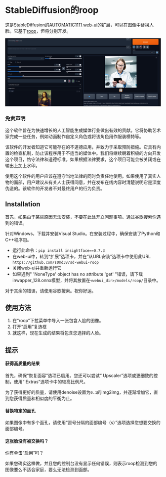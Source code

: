 # StableDiffusion的roop

这是StableDiffusion的[AUTOMATIC1111 web-ui](https://github.com/AUTOMATIC1111/stable-diffusion-webui/)的扩展，可以在图像中替换人脸。它基于[roop](https://github.com/s0md3v/roop)，但将分别开发。

![example](example/example.png)

### 免责声明

这个软件旨在为快速增长的人工智能生成媒体行业做出有效的贡献。它将协助艺术家完成一些任务，例如动画制作自定义角色或将该角色用作服装模特等。

该软件的开发者知道它可能存在的不道德应用，并致力于采取预防措施。它具有内置的检查机制，防止该程序用于不适当的媒体中。我们将继续朝着积极的方向开发这个项目，恪守法律和道德标准。如果根据法律要求，这个项目可能会被关闭或在输出上加上水印。

使用这个软件的用户应该在遵守当地法律的同时负责任地使用。如果使用了真实人物的面部，用户建议从有关人士获得同意，并在发布在线内容时清楚说明它是深度伪造的。该软件的开发者不对最终用户的行为负责。

## Installation
首先，如果由于某些原因无法安装，不要在此处开立问题事项。通过谷歌搜索你遇到的错误。

针对Windows，下载并安装Visual Studio。在安装过程中，确保安装了Python和C++程序包。

+ 运行此命令：`pip install insightface==0.7.3`
+ 在web-ui中，转到“扩展”选项卡，并在“从URL安装”选项卡中使用此URL `https://github.com/s0md3v/sd-webui-roop`
+ 关闭web-ui并重新运行它
+ 如果遇到" 'NoneType' object has no attribute 'get' "错误，请下载inwapper_128.onnx模型，并将其放置在`<webui_dir>/models/roop/`目录中。

对于其余的错误，请使用谷歌搜索。祝你好运。

## 使用方法

1. 在“roop”下拉菜单中导入一张包含人脸的图像。
2. 打开“启用”复选框
3. 就这样，现在生成的结果将包含您选择的人脸。

## 提示
#### 获得高质量的结果
首先，确保“恢复面容”选项已启用。您还可以尝试“ Upscaler”选项或更细致的控制，使用“ Extras”选项卡中的较高比例尺。

为了获得更好的质量，请使用denoise设置为`0.1`的img2img，并逐渐增加它，直到您获得质量和相似度的平衡为止。

#### 替换特定的面孔
如果图像中有多个面孔，请使用“逗号分隔的面部编号（s）”选项选择您想要交换的面部编号。

#### 这张脸没有被交换吗？
你有单击“启用”吗？

如果您确实这样做，并且您的控制台没有显示任何错误，则表示roop检测到您的图像要么不适合家庭，要么无法检测到面部。
